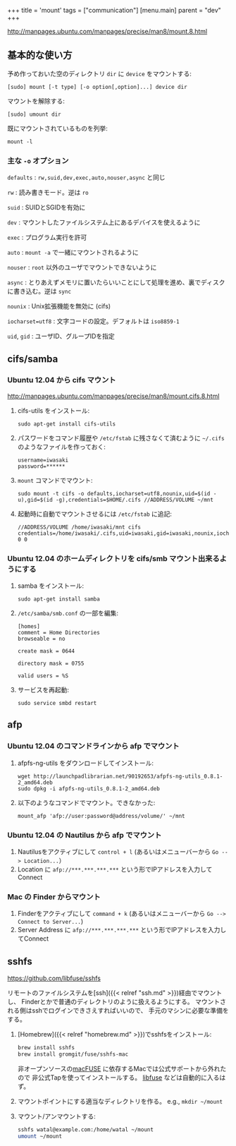 +++
title = 'mount'
tags = ["communication"]
[menu.main]
  parent = "dev"
+++

<http://manpages.ubuntu.com/manpages/precise/man8/mount.8.html>

## 基本的な使い方

予め作っておいた空のディレクトリ `dir` に `device` をマウントする:

    [sudo] mount [-t type] [-o option[,option]...] device dir

マウントを解除する:

    [sudo] umount dir

既にマウントされているものを列挙:

    mount -l

### 主な `-o` オプション

`defaults`
:   `rw,suid,dev,exec,auto,nouser,async` と同じ

`rw`
:   読み書きモード。逆は `ro`

`suid`
:   SUIDとSGIDを有効に

`dev`
:   マウントしたファイルシステム上にあるデバイスを使えるように

`exec`
:   プログラム実行を許可

`auto`
:   `mount -a` で一緒にマウントされるように

`nouser`
:   `root` 以外のユーザでマウントできないように

`async`
:   とりあえずメモリに置いたらいいことにして処理を進め、裏でディスクに書き込む。逆は `sync`

`nounix`
:   Unix拡張機能を無効に (cifs)

`iocharset=utf8`
:   文字コードの設定。デフォルトは `iso8859-1`

`uid`, `gid`
:   ユーザID、グループIDを指定

## cifs/samba

### Ubuntu 12.04 から cifs マウント

<http://manpages.ubuntu.com/manpages/precise/man8/mount.cifs.8.html>

1.  cifs-utils をインストール:

        sudo apt-get install cifs-utils

1.  パスワードをコマンド履歴や `/etc/fstab` に残さなくて済むように
    `~/.cifs` のようなファイルを作っておく:

        username=iwasaki
        password=******

1.  `mount` コマンドでマウント:

        sudo mount -t cifs -o defaults,iocharset=utf8,nounix,uid=$(id -u),gid=$(id -g),credentials=$HOME/.cifs //ADDRESS/VOLUME ~/mnt

1.  起動時に自動でマウントさせるには `/etc/fstab` に追記:

        //ADDRESS/VOLUME /home/iwasaki/mnt cifs credentials=/home/iwasaki/.cifs,uid=iwasaki,gid=iwasaki,nounix,iocharset=utf8,defaults 0 0

### Ubuntu 12.04 のホームディレクトリを cifs/smb マウント出来るようにする

1.  samba をインストール:

        sudo apt-get install samba

1.  `/etc/samba/smb.conf` の一部を編集:

        [homes]
        comment = Home Directories
        browseable = no

        create mask = 0644

        directory mask = 0755

        valid users = %S

1.  サービスを再起動:

        sudo service smbd restart

## afp

### Ubuntu 12.04 のコマンドラインから afp でマウント

1.  afpfs-ng-utils をダウンロードしてインストール:

        wget http://launchpadlibrarian.net/90192653/afpfs-ng-utils_0.8.1-2_amd64.deb
        sudo dpkg -i afpfs-ng-utils_0.8.1-2_amd64.deb

1.  以下のようなコマンドでマウント。できなかった:

        mount_afp 'afp://user:password@address/volume/' ~/mnt

### Ubuntu 12.04 の Nautilus から afp でマウント

1.  Nautilusをアクティブにして `control + l`
    (あるいはメニューバーから `Go --> Location...`）
1.  Location に `afp://***.***.***.***` という形でIPアドレスを入力してConnect

### Mac の Finder からマウント

1.  Finderをアクティブにして `command + k`
    (あるいはメニューバーから `Go --> Connect to Server...`)
1.  Server Address に `afp://***.***.***.***` という形でIPアドレスを入力してConnect


## sshfs

https://github.com/libfuse/sshfs

リモートのファイルシステムを[ssh]({{< relref "ssh.md" >}})経由でマウントし、
Finderとかで普通のディレクトリのように扱えるようにする。
マウントされる側はsshでログインできさえすればいいので、
手元のマシンに必要な準備をする。

1.  [Homebrew]({{< relref "homebrew.md" >}})でsshfsをインストール:
    ```sh
    brew install sshfs
    brew install gromgit/fuse/sshfs-mac
    ```
    非オープンソースの[macFUSE](https://osxfuse.github.io/)
    に依存するMacでは公式サポートから外れたので
    非公式Tapを使ってインストールする。
    [libfuse](https://github.com/libfuse/libfuse)
    などは自動的に入るはず。

1.  マウントポイントにする適当なディレクトリを作る。
    e.g., `mkdir ~/mount`

1.  マウント/アンマウントする:
    ```sh
    sshfs watal@example.com:/home/watal ~/mount
    umount ~/mount
    ```
